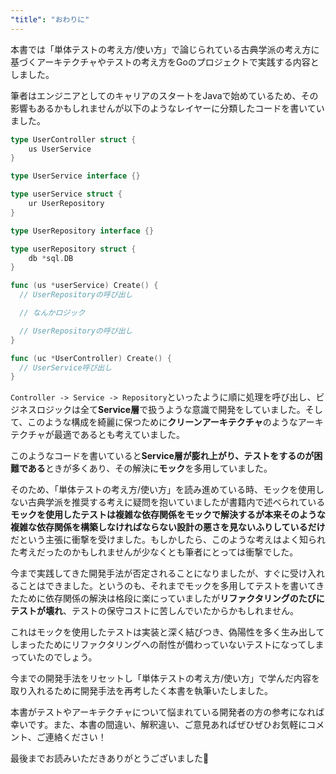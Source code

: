 ```yaml
---
"title": "おわりに"
---
```


本書では「単体テストの考え方/使い方」で論じられている古典学派の考え方に基づくアーキテクチャやテストの考え方をGoのプロジェクトで実践する内容としました。

筆者はエンジニアとしてのキャリアのスタートをJavaで始めているため、その影響もあるかもしれませんが以下のようなレイヤーに分類したコードを書いていました。

```go
type UserController struct {
	us UserService
}

type UserService interface {}

type userService struct {
	ur UserRepository
}

type UserRepository interface {}

type userRepository struct {
	db *sql.DB
}

func (us *userService) Create() {
  // UserRepositoryの呼び出し

  // なんかロジック

  // UserRepositoryの呼び出し
}

func (uc *UserController) Create() {
  // UserService呼び出し
}
```

```Controller -> Service -> Repository```といったように順に処理を呼び出し、ビジネスロジックは全て**Service層**で扱うような意識で開発をしていました。そして、このような構成を綺麗に保つために**クリーンアーキテクチャ**のようなアーキテクチャが最適であるとも考えていました。

このようなコードを書いていると**Service層が膨れ上がり、テストをするのが困難である**ときが多くあり、その解決に**モック**を多用していました。

そのため、「単体テストの考え方/使い方」を読み進めている時、モックを使用しない古典学派を推奨する考えに疑問を抱いていましたが書籍内で述べられている**モックを使用したテストは複雑な依存関係をモックで解決するが本来そのような複雑な依存関係を構築しなければならない設計の悪さを見ないふりしているだけ**だという主張に衝撃を受けました。もしかしたら、このような考えはよく知られた考えだったのかもしれませんが少なくとも筆者にとっては衝撃でした。

今まで実践してきた開発手法が否定されることになりましたが、すぐに受け入れることはできました。というのも、それまでモックを多用してテストを書いてきたために依存関係の解決は格段に楽にっていましたが**リファクタリングのたびにテストが壊れ**、テストの保守コストに苦しんでいたからかもしれません。

これはモックを使用したテストは実装と深く結びつき、偽陽性を多く生み出してしまったためにリファクタリングへの耐性が備わっていないテストになってしまっていたのでしょう。

今までの開発手法をリセットし「単体テストの考え方/使い方」で学んだ内容を取り入れるために開発手法を再考したく本書を執筆いたしました。

本書がテストやアーキテクチャについて悩まれている開発者の方の参考になれば幸いです。また、本書の間違い、解釈違い、ご意見あればぜひぜひお気軽にコメント、ご連絡ください！

最後までお読みいただきありがとうございました🐼